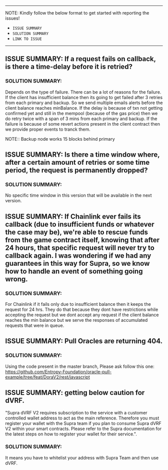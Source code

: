 --------------------------------------
NOTE: Kindly follow the below format to get started with reporting the issues!
- `ISSUE SUMMARY`
- `SOLUTION SUMMARY`
- `LINK TO ISSUE`
--------------------------------------

## ISSUE SUMMARY: If a request fails on callback, is there a time-delay before it is retried?

### SOLUTION SUMMARY:
Depends on the type of failure. There can be a lot of reasons for the failure.
If the client has insufficient balance then its going to get failed after 3 retries from each primary and backup. So we send multiple emails alerts before the client balance reaches minBalance. 
If the delay is because of txn not getting confirmed yet and still in the mempool (because of the gas price) then we do retry twice with a span of 3 mins  from each primary and backup.
If the failure is because of some revert actions present in the client contract then we provide proper events to tranck them.

NOTE:: Backup node works 15 blocks behind primary


## ISSUE SUMMARY: Is there a time window where, after a certain amount of retries or some time period, the request is permanently dropped? 

### SOLUTION SUMMARY:
No specific time window in this version that will be available in the next version.

## ISSUE SUMMARY: If Chainlink ever fails its callback (due to insufficient funds or whatever the case may be), we're able to rescue funds from the game contract itself, knowing that after 24 hours, that specific request will never try to callback again. I was wondering if we had any guarantees in this way for Supra, so we know how to handle an event of something going wrong.

### SOLUTION SUMMARY:
For Chainlink if it fails only due to insufficient balance then it keeps the request for 24 hrs. They do that because they dont have restrictions while accepting the request but we dont accept any request if the client balance reaches the min balance but we serve the responses of accumulated requests that were in queue.

## ISSUE SUMMARY: Pull Oracles are returning 404.

### SOLUTION SUMMARY:
Using the code present in the master branch, Please ask follow this one: https://github.com/Entropy-Foundation/oracle-pull-example/tree/feat/DoraV2/rest/javascript

## ISSUE SUMMARY: getting below caution for dVRF.
"Supra dVRF V2 requires subscription to the service with a customer controlled wallet address to act as the main reference.
Therefore you must register your wallet with the Supra team if you plan to consume Supra dVRF V2 within your smart contracts.
Please refer to the Supra documentation for the latest steps on how to register your wallet for their service.".

### SOLUTION SUMMARY:
It means you have to whitelist your address with Supra Team and then use dVRF.
